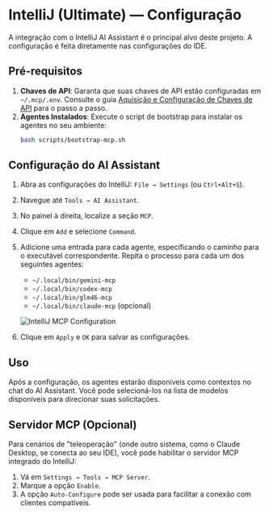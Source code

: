 # IntelliJ (Ultimate) — Configuração

A integração com o IntelliJ AI Assistant é o principal alvo deste projeto. A configuração é feita diretamente nas configurações do IDE.

## Pré-requisitos

1.  **Chaves de API**: Garanta que suas chaves de API estão configuradas em `~/.mcp/.env`. Consulte o guia [Aquisição e Configuração de Chaves de API](../keys.md) para o passo a passo.
2.  **Agentes Instalados**: Execute o script de bootstrap para instalar os agentes no seu ambiente:
    ```bash
    bash scripts/bootstrap-mcp.sh
    ```

## Configuração do AI Assistant

1.  Abra as configurações do IntelliJ: `File → Settings` (ou `Ctrl+Alt+S`).
2.  Navegue até `Tools → AI Assistant`.
3.  No painel à direita, localize a seção `MCP`.
4.  Clique em `Add` e selecione `Command`.
5.  Adicione uma entrada para cada agente, especificando o caminho para o executável correspondente. Repita o processo para cada um dos seguintes agentes:

    *   `~/.local/bin/gemini-mcp`
    *   `~/.local/bin/codex-mcp`
    *   `~/.local/bin/glm46-mcp`
    *   `~/.local/bin/claude-mcp` (opcional)

    ![IntelliJ MCP Configuration](https://i.imgur.com/example.png) <!-- Imagem de exemplo -->

6.  Clique em `Apply` e `OK` para salvar as configurações.

## Uso

Após a configuração, os agentes estarão disponíveis como contextos no chat do AI Assistant. Você pode selecioná-los na lista de modelos disponíveis para direcionar suas solicitações.

## Servidor MCP (Opcional)

Para cenários de "teleoperação" (onde outro sistema, como o Claude Desktop, se conecta ao seu IDE), você pode habilitar o servidor MCP integrado do IntelliJ:

1.  Vá em `Settings → Tools → MCP Server`.
2.  Marque a opção `Enable`.
3.  A opção `Auto-Configure` pode ser usada para facilitar a conexão com clientes compatíveis.